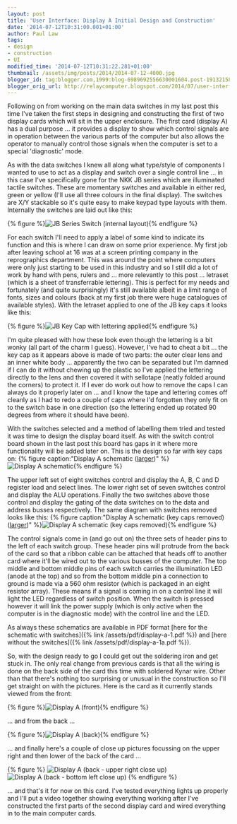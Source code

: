 ```yaml
---
layout: post
title: 'User Interface: Display A Initial Design and Construction'
date: '2014-07-12T10:31:00.001+01:00'
author: Paul Law
tags:
- design
- construction
- UI
modified_time: '2014-07-12T10:31:22.281+01:00'
thumbnail: /assets/img/posts/2014/2014-07-12-4000.jpg
blogger_id: tag:blogger.com,1999:blog-6989692556630001604.post-1913215876291708138
blogger_orig_url: http://relaycomputer.blogspot.com/2014/07/user-interface-display-initial-design.html
---
```


Following on from working on the main data switches in my last post 
this time I've taken the first steps in designing and constructing the first 
of two display cards which will sit in the upper enclosure. The first card 
(display A) has a dual purpose ... it provides a display to show which control 
signals are in operation between the various parts of the computer but also 
allows the operator to manually control those signals when the computer is set 
to a special 'diagnostic' mode.

As with the data switches I knew 
all along what type/style of components I wanted to use to act as a display 
and switch over a single control line ... in this case I've specifically gone 
for the NKK JB series which are illuminated tactile switches. These are 
momentary switches and available in either red, green or yellow (I'll use all 
three colours in the final display). The switches are X/Y stackable so it's 
quite easy to make keypad type layouts with them. Internally the switches are 
laid out like this:

{% figure %}![JB Series Switch (internal layout)](/assets/img/posts/2014/2014-07-12-0000.png){% endfigure %}

For 
each switch I'll need to apply a label of some kind to indicate its function 
and this is where I can draw on some prior experience. My first job after 
leaving school at 16 was at a screen printing company in the reprographics 
department. This was around the point where computers were only just starting 
to be used in this industry and so I still did a lot of work by hand with 
pens, rulers and ... more relevantly to this post ... letraset (which is a 
sheet of transferrable lettering). This is perfect for my needs and 
fortunately (and quite surprisingly) it's still available albeit in a limit 
range of fonts, sizes and colours (back at my first job there were huge 
catalogues of available styles). With the letraset applied to one of the JB 
key caps it looks like this:

{% figure %}![JB Key Cap with lettering applied](/assets/img/posts/2014/2014-07-12-0001.jpg){% endfigure %}

I'm 
quite pleased with how these look even though the lettering is a bit wonky 
(all part of the charm I guess). However, I've had to cheat a bit ... the key 
cap as it appears above is made of two parts: the outer clear lens and an 
inner white body ... apparently the two can be separated but I'm damned if I 
can do it without chewing up the plastic so I've applied the lettering 
directly to the lens and then covered it with sellotape (neatly folded around 
the corners) to protect it. If I ever do work out how to remove the caps I can 
always do it properly later on ... and I know the tape and lettering comes off 
cleanly as I had to redo a couple of caps where I'd forgotten they only fit on 
to the switch base in one direction (so the lettering ended up rotated 90 
degrees from where it should have been).

With the switches selected 
and a method of labelling them tried and tested it was time to design the 
display board itself. As with the switch control board shown in the last post 
this board has gaps in it where more functionality will be added later on. 
This is the design so far with key caps on:
{% figure caption:"Display A schematic ([larger](/assets/img/posts/2014/2014-07-12-1000.png))" %}![Display A schematic](/assets/img/posts/2014/2014-07-12-0002.png){% endfigure %}

The upper left set 
of eight switches control and display the A, B, C and D register load and 
select lines. The lower right set of seven switches control and display the 
ALU operations. Finally the two switches above those control and display the 
gating of the data switches on to the data and address busses respectively. 
The same diagram with switches removed looks like this:
{% figure caption:"Display A schematic (key caps removed) ([larger](/assets/img/posts/2014/2014-07-12-1001.png))" %}![Display A schematic (key caps removed)](/assets/img/posts/2014/2014-07-12-0003.png){% endfigure %}

The control signals come in (and go out on) the three sets of 
header pins to the left of each switch group. These header pins will protrude 
from the back of the card so that a ribbon cable can be attached that heads 
off to another card where it'll be wired out to the various busses of the 
computer. The top middle and bottom middle pins of each switch carries the 
illumination LED (anode at the top) and so from the bottom middle pin a 
connection to ground is made via a 560 ohm resistor (which is packaged in an 
eight resistor array). These means if a signal is coming in on a control line 
it will light the LED regardless of switch position. When the switch is 
pressed however it will link the power supply (which is only active when the 
computer is in the diagnostic mode) with the control line and the LED.

As always these schematics are available in PDF format [here for the schematic with switches]({% link /assets/pdf/display-a-1.pdf %}) and [here without the switches]({% link /assets/pdf/display-a-1a.pdf %}).

So, with the design 
ready to go I could get out the soldering iron and get stuck in. The only real 
change from previous cards is that all the wiring is done on the back side of 
the card this time with soldered Kynar wire. Other than that there's nothing 
too surprising or unusual in the construction so I'll get straight on with the 
pictures. Here is the card as it currently stands viewed from the front:

{% figure %}![Display A (front)](/assets/img/posts/2014/2014-07-12-0004.jpg){% endfigure %}

... and from the back 
...

{% figure %}![Display A (back)](/assets/img/posts/2014/2014-07-12-0005.jpg){% endfigure %}

... and finally here's 
a couple of close up pictures focussing on the upper right and then lower of 
the back of the card ...

{% figure %}
![Display A (back - upper right close up)](/assets/img/posts/2014/2014-07-12-0006.JPG)
![Display A (back - bottom left close up)](/assets/img/posts/2014/2014-07-12-0007.JPG)
{% endfigure %}

... and that's it for now on this card. I've tested everything 
lights up properly and I'll put a video together showing everything working 
after I've constructed the first parts of the second display card and wired 
everything in to the main computer cards. 